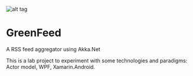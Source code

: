 ![alt tag](https://ci.appveyor.com/api/projects/status/wf6taakhfvdy35wo?svg=true)

# GreenFeed
A RSS feed aggregator using Akka.Net

This is a lab project to experiment with some technologies and paradigms: Actor model, WPF, Xamarin.Android. 
